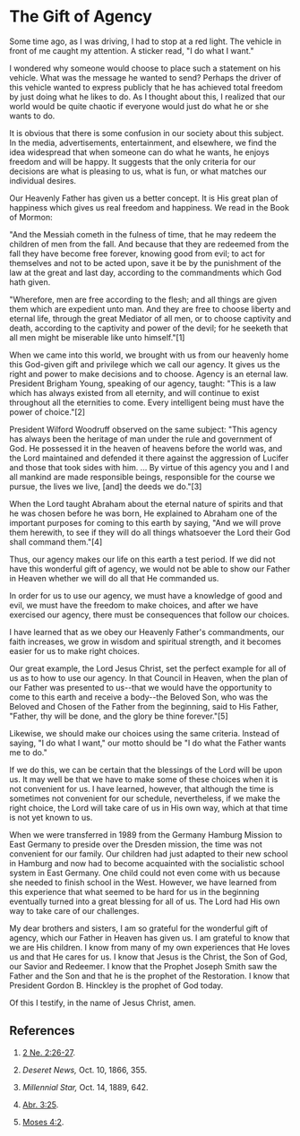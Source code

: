 # The Gift of Agency

Some time ago, as I was driving, I had to stop at a red light. The vehicle in
front of me caught my attention. A sticker read, "I do what I want."

I wondered why someone would choose to place such a statement on his vehicle.
What was the message he wanted to send? Perhaps the driver of this vehicle
wanted to express publicly that he has achieved total freedom by just doing
what he likes to do. As I thought about this, I realized that our world would
be quite chaotic if everyone would just do what he or she wants to do.

It is obvious that there is some confusion in our society about this subject.
In the media, advertisements, entertainment, and elsewhere, we find the idea
widespread that when someone can do what he wants, he enjoys freedom and will
be happy. It suggests that the only criteria for our decisions are what is
pleasing to us, what is fun, or what matches our individual desires.

Our Heavenly Father has given us a better concept. It is His great plan of
happiness which gives us real freedom and happiness. We read in the Book of
Mormon:

"And the Messiah cometh in the fulness of time, that he may redeem the
children of men from the fall. And because that they are redeemed from the
fall they have become free forever, knowing good from evil; to act for
themselves and not to be acted upon, save it be by the punishment of the law
at the great and last day, according to the commandments which God hath given.

"Wherefore, men are free according to the flesh; and all things are given them
which are expedient unto man. And they are free to choose liberty and eternal
life, through the great Mediator of all men, or to choose captivity and death,
according to the captivity and power of the devil; for he seeketh that all men
might be miserable like unto himself."[1]

When we came into this world, we brought with us from our heavenly home this
God-given gift and privilege which we call our agency. It gives us the right
and power to make decisions and to choose. Agency is an eternal law. President
Brigham Young, speaking of our agency, taught: "This is a law which has always
existed from all eternity, and will continue to exist throughout all the
eternities to come. Every intelligent being must have the power of choice."[2]

President Wilford Woodruff observed on the same subject: "This agency has
always been the heritage of man under the rule and government of God. He
possessed it in the heaven of heavens before the world was, and the Lord
maintained and defended it there against the aggression of Lucifer and those
that took sides with him. ... By virtue of this agency you and I and all mankind
are made responsible beings, responsible for the course we pursue, the lives
we live, [and] the deeds we do."[3]

When the Lord taught Abraham about the eternal nature of spirits and that he
was chosen before he was born, He explained to Abraham one of the important
purposes for coming to this earth by saying, "And we will prove them herewith,
to see if they will do all things whatsoever the Lord their God shall command
them."[4]

Thus, our agency makes our life on this earth a test period. If we did not
have this wonderful gift of agency, we would not be able to show our Father in
Heaven whether we will do all that He commanded us.

In order for us to use our agency, we must have a knowledge of good and evil,
we must have the freedom to make choices, and after we have exercised our
agency, there must be consequences that follow our choices.

I have learned that as we obey our Heavenly Father's commandments, our faith
increases, we grow in wisdom and spiritual strength, and it becomes easier for
us to make right choices.

Our great example, the Lord Jesus Christ, set the perfect example for all of
us as to how to use our agency. In that Council in Heaven, when the plan of
our Father was presented to us--that we would have the opportunity to come to
this earth and receive a body--the Beloved Son, who was the Beloved and Chosen
of the Father from the beginning, said to His Father, "Father, thy will be
done, and the glory be thine forever."[5]

Likewise, we should make our choices using the same criteria. Instead of
saying, "I do what I want," our motto should be "I do what the Father wants me
to do."

If we do this, we can be certain that the blessings of the Lord will be upon
us. It may well be that we have to make some of these choices when it is not
convenient for us. I have learned, however, that although the time is
sometimes not convenient for our schedule, nevertheless, if we make the right
choice, the Lord will take care of us in His own way, which at that time is
not yet known to us.

When we were transferred in 1989 from the Germany Hamburg Mission to East
Germany to preside over the Dresden mission, the time was not convenient for
our family. Our children had just adapted to their new school in Hamburg and
now had to become acquainted with the socialistic school system in East
Germany. One child could not even come with us because she needed to finish
school in the West. However, we have learned from this experience that what
seemed to be hard for us in the beginning eventually turned into a great
blessing for all of us. The Lord had His own way to take care of our
challenges.

My dear brothers and sisters, I am so grateful for the wonderful gift of
agency, which our Father in Heaven has given us. I am grateful to know that we
are His children. I know from many of my own experiences that He loves us and
that He cares for us. I know that Jesus is the Christ, the Son of God, our
Savior and Redeemer. I know that the Prophet Joseph Smith saw the Father and
the Son and that he is the prophet of the Restoration. I know that President
Gordon B. Hinckley is the prophet of God today.

Of this I testify, in the name of Jesus Christ, amen.

## References

  1. [2 Ne. 2:26-27](https://www.lds.org/scriptures/bofm/2-ne/2.26-27?lang=eng#25).

  2. _Deseret News,_ Oct. 10, 1866, 355.

  3. _Millennial Star,_ Oct. 14, 1889, 642.

  4. [Abr. 3:25](https://www.lds.org/scriptures/pgp/abr/3.25?lang=eng#24).

  5. [Moses 4:2](https://www.lds.org/scriptures/pgp/moses/4.2?lang=eng#1).

